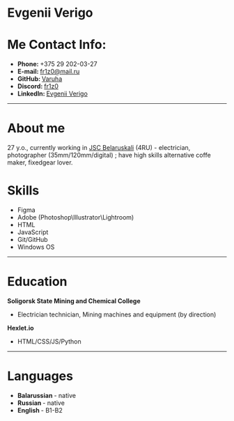 # Evgenii Verigo
# Me Contact Info:
* <strong> Phone: </strong> +375 29 202-03-27 
* <strong> E-mail: </strong> fr1z0@mail.ru 
* <strong> GitHub: </strong> [Varuha](https://github.com/varuha)
* <strong> Discord: </strong> [fr1z0](https://discordapp.com/users/309064474386628608/)
* <strong> Linkedln: </strong> [Evgenii Verigo](https://www.linkedin.com/in/evgenii-verigo-896883236/)
---

# About me
 27 y.o., currently working in [JSC Belaruskali](http://www.kali.by/en) (4RU) - electrician, photographer (35mm/120mm/digital) ; have high skills alternative coffe maker, fixedgear lover.
# Skills
* Figma 
* Adobe (Photoshop\Illustrator\Lightroom) 
* HTML
* JavaScript
* Git/GitHub
* Windows OS
---

# Education 
<strong> Soligorsk State Mining and Chemical College </strong> 
- Electrician technician, Mining machines and equipment (by direction) 

<strong> Hexlet.io </strong>
* HTML/CSS/JS/Python
---

# Languages
* <strong> Balarussian </strong> - native
* <strong> Russian </strong> - native
* <strong> English </strong> - B1-B2
